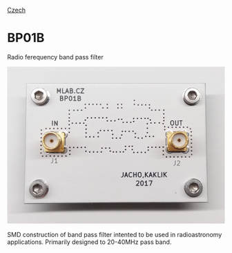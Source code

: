
[Czech](./README.cs.md)
<!--- module --->
# BP01B
<!--- Emodule --->

<!--- subtitle --->Radio ferequency band pass filter<!--- Esubtitle --->

![BP01B](DOC/SRC/img/BP01B_Top_Big.JPG)

<!--- description --->SMD construction of band pass filter intented to be used in radioastronomy applications. Primarily designed to 20-40MHz pass band.<!--- Edescription --->
            